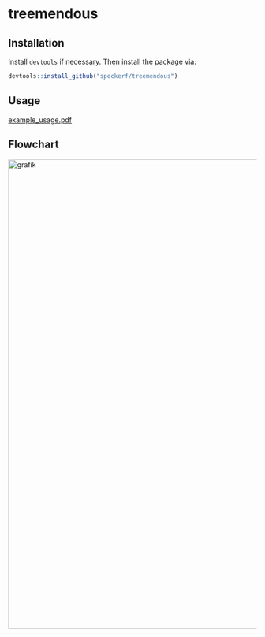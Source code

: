 # treemendous

## Installation

Install `devtools` if necessary. Then install the package via:
```r 
devtools::install_github("speckerf/treemendous")
```

## Usage

[example_usage.pdf](https://github.com/speckerf/treemendous/files/9828538/example_usage.pdf)


## Flowchart

<img width="953" alt="grafik" src="https://user-images.githubusercontent.com/71322309/196914510-0074d30c-52b9-4d45-a234-cfce98363f02.png">
